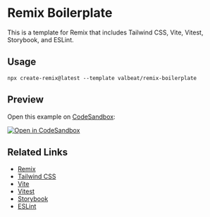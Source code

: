 # Remix Boilerplate

This is a template for Remix that includes Tailwind CSS, Vite, Vitest, Storybook, and ESLint.

## Usage

```
npx create-remix@latest --template valbeat/remix-boilerplate
```

## Preview

Open this example on [CodeSandbox](https://codesandbox.com):

[![Open in CodeSandbox](https://codesandbox.io/static/img/play-codesandbox.svg)](https://codesandbox.io/p/github/valbeat/remix-boilerplate/)

## Related Links

- [Remix](https://remix.run)
- [Tailwind CSS](https://tailwindcss.com)
- [Vite](https://vitejs.dev)
- [Vitest](https://vitest.dev/)
- [Storybook](https://storybook.js.org)
- [ESLint](https://eslint.org)
